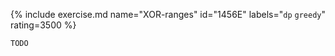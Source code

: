 {% include exercise.md name="XOR-ranges" id="1456E" labels="`dp` `greedy`" rating=3500 %}

```
TODO
```
